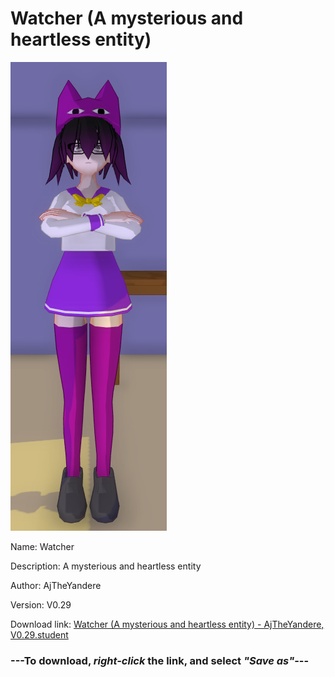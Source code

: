 # Watcher (A mysterious and heartless entity)

<img src = "https://raw.githubusercontent.com/Arbiter1223/Daigaku-Gurashi-Custom-Students/master/Students/Files/Watcher%20(A%20mysterious%20and%20heartless%20entity).png">

Name: Watcher

Description: A mysterious and heartless entity

Author: AjTheYandere

Version: V0.29

Download link: <a href="https://raw.githubusercontent.com/Arbiter1223/Daigaku-Gurashi-Custom-Students/master/Students/Files/Watcher%20(A%20mysterious%20and%20heartless%20entity)%20-%20AjTheYandere%2C%20V0.29.student">Watcher (A mysterious and heartless entity) - AjTheYandere, V0.29.student</a>

### ---**To download, _right-click_ the link, and select _"Save as"_**---
